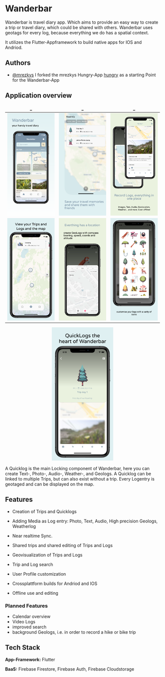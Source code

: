 
#  Wanderbar

Wanderbar is travel diary app. Which aims to provide an easy way to create a trip or travel diary, which could be shared with others. Wanderbar uses geotags for every log, because everything we do has a spatial context.

It utilizes the Flutter-Appframework to build native apps for IOS and Andriod.




## Authors

- [@mrezkys](https://github.com/mrezkys) I forked the mrezkys Hungry-App [hungry](https://github.com/mrezkys/hungry) as a starting Point for the Wanderbar-App


## Application overview

<style>
td, th {
   border: none!important;
}
</style>

_      |  _ |  _ 
:-------------------------:|:-------------------------:|:-------------------------:
<img src="assets/wanderbar_screens/0.png " alt="drawing" width="200"/>  | <img src="assets/wanderbar_screens/1.png " alt="drawing" width="200"/> | <img src="assets/wanderbar_screens/2.png " alt="drawing" width="200"/>
<img src="assets/wanderbar_screens/3.png " alt="drawing" width="200"/>  | <img src="assets/wanderbar_screens/4.png " alt="drawing" width="200"/> | <img src="assets/wanderbar_screens/5.png " alt="drawing" width="200"/>
<center>
<img src="assets/wanderbar_screens/6.png " alt="drawing" width="200"/></center>
  
A Quicklog is the main Locking component of Wanderbar, here you can create Text-, Photo-, Audio-, Weather-, and Geologs. A Quicklog can be linked to multiple Trips, but can also exist without a trip.
Every Logentry is geotaged and can be displayed on the map.

## Features

- Creation of Trips and Quicklogs
- Adding Media as Log entry: Photo, Text, Audio, High precision Geologs, Weatherlog
- Near realtime Sync.
- Shared trips and shared editing of Trips and Logs
- Geovisualization of Trips and Logs
- Trip and Log search
- User Profile customization

- Crossplattform builds for Andriod and IOS
- Offline use and editing

### Planned Features
- Calendar overview
- Video Logs
- improved search
- background Geologs, i.e. in order to record a hike or bike trip
## Tech Stack

**App-Framework:** Flutter

**BaaS:** Firebase Firestore, Firebase Auth, Firebase Cloudstorage
